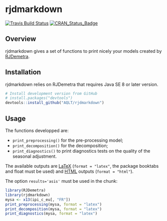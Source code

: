 
<!-- README.md is generated from README.Rmd. Please edit that file -->

# rjdmarkdown

[![Travis Build
Status](https://img.shields.io/travis/AQLT/rjdmarkdown.svg?logo=travis)](https://travis-ci.org/AQLT/rjdmarkdown)
[![CRAN\_Status\_Badge](http://www.r-pkg.org/badges/version/rjdmarkdown)](https://cran.r-project.org/package=rjdmarkdown)

## Overview

rjdmarkdown gives a set of functions to print nicely your models created
by [RJDemetra](https://github.com/nbbrd/rjdemetra).

## Installation

rjdmarkdown relies on RJDemetra that requires Java SE 8 or later
version.

``` r
# Install development version from GitHub
# install.packages("devtools")
devtools::install_github("AQLT/rjdmarkdown")
```

## Usage

The functions developped are:

  - `print_preprocessing()` for the pre-processing model;  
  - `print_decomposition()` for the decomposition;  
  - `print_diagnostics()` to print diagnostics tests on the quality of
    the seasonal adjustment.

The available outputs are
[LaTeX](https://aqlt.github.io/rjdmarkdown/articles/rjdmarkdown-pdf.pdf)
(`format = "latex"`, the package booktabs and float must be used) and
[HTML](https://aqlt.github.io/rjdmarkdown/articles/rjdmarkdown-html.html)
outputs (`format = "html"`).

The option `results='asis'` must be used in the chunk:

``` r
library(RJDemetra)
library(rjdmarkdown)
mysa <- x13(ipi_c_eu[, "FR"])
print_preprocessing(mysa, format = "latex")
print_decomposition(mysa, format = "latex")
print_diagnostics(mysa, format = "latex")
```
